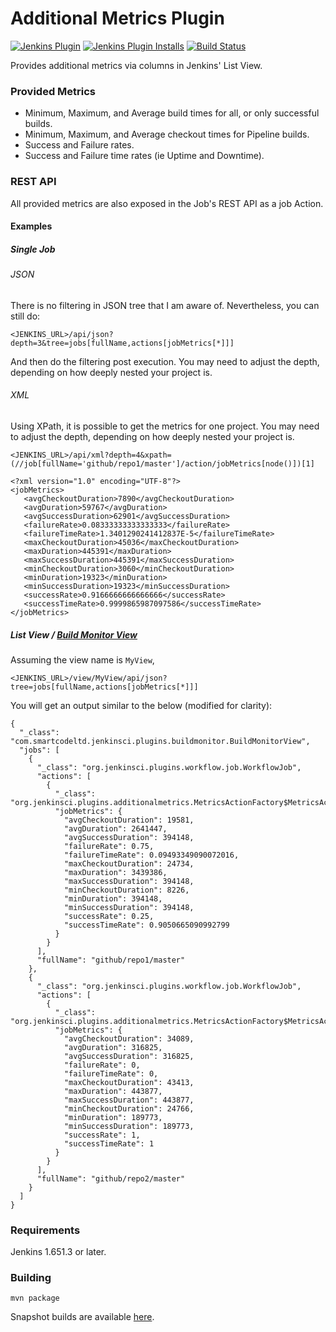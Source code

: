 Additional Metrics Plugin
=========================

[![Jenkins Plugin](https://img.shields.io/jenkins/plugin/v/additional-metrics.svg)](https://plugins.jenkins.io/additional-metrics)
[![Jenkins Plugin Installs](https://img.shields.io/jenkins/plugin/i/additional-metrics.svg?color=blue)](https://plugins.jenkins.io/additional-metrics)
[![Build Status](https://ci.jenkins.io/buildStatus/icon?job=Plugins/additional-metrics-plugin/master)](https://ci.jenkins.io/job/Plugins/job/additional-metrics-plugin/job/master/)

Provides additional metrics via columns in Jenkins' List View.

### Provided Metrics
- Minimum, Maximum, and Average build times for all, or only successful builds.
- Minimum, Maximum, and Average checkout times for Pipeline builds.
- Success and Failure rates.
- Success and Failure time rates (ie Uptime and Downtime).

### REST API
All provided metrics are also exposed in the Job's REST API as a job Action.

#### Examples

##### Single Job

###### JSON
There is no filtering in JSON tree that I am aware of. Nevertheless, you can still do:
```
<JENKINS_URL>/api/json?depth=3&tree=jobs[fullName,actions[jobMetrics[*]]]
```
And then do the filtering post execution. You may need to adjust the depth, depending on how deeply nested your project is.

###### XML
Using XPath, it is possible to get the metrics for one project. You may need to adjust the depth, depending on how deeply nested your project is.
```
<JENKINS_URL>/api/xml?depth=4&xpath=(//job[fullName='github/repo1/master']/action/jobMetrics[node()])[1]
```

```
<?xml version="1.0" encoding="UTF-8"?>
<jobMetrics>
   <avgCheckoutDuration>7890</avgCheckoutDuration>
   <avgDuration>59767</avgDuration>
   <avgSuccessDuration>62901</avgSuccessDuration>
   <failureRate>0.08333333333333333</failureRate>
   <failureTimeRate>1.3401290241412837E-5</failureTimeRate>
   <maxCheckoutDuration>45036</maxCheckoutDuration>
   <maxDuration>445391</maxDuration>
   <maxSuccessDuration>445391</maxSuccessDuration>
   <minCheckoutDuration>3060</minCheckoutDuration>
   <minDuration>19323</minDuration>
   <minSuccessDuration>19323</minSuccessDuration>
   <successRate>0.9166666666666666</successRate>
   <successTimeRate>0.9999865987097586</successTimeRate>
</jobMetrics>
```

##### List View / [Build Monitor View](https://plugins.jenkins.io/build-monitor-plugin)
Assuming the view name is `MyView`,
```
<JENKINS_URL>/view/MyView/api/json?tree=jobs[fullName,actions[jobMetrics[*]]]
```

You will get an output similar to the below (modified for clarity):

```
{
  "_class": "com.smartcodeltd.jenkinsci.plugins.buildmonitor.BuildMonitorView",
  "jobs": [
    {
      "_class": "org.jenkinsci.plugins.workflow.job.WorkflowJob",
      "actions": [
        {
          "_class": "org.jenkinsci.plugins.additionalmetrics.MetricsActionFactory$MetricsAction",
          "jobMetrics": {
            "avgCheckoutDuration": 19581,
            "avgDuration": 2641447,
            "avgSuccessDuration": 394148,
            "failureRate": 0.75,
            "failureTimeRate": 0.09493349090072016,
            "maxCheckoutDuration": 24734,
            "maxDuration": 3439386,
            "maxSuccessDuration": 394148,
            "minCheckoutDuration": 8226,
            "minDuration": 394148,
            "minSuccessDuration": 394148,
            "successRate": 0.25,
            "successTimeRate": 0.9050665090992799
          }
        }
      ],
      "fullName": "github/repo1/master"
    },
    {
      "_class": "org.jenkinsci.plugins.workflow.job.WorkflowJob",
      "actions": [
        {
          "_class": "org.jenkinsci.plugins.additionalmetrics.MetricsActionFactory$MetricsAction",
          "jobMetrics": {
            "avgCheckoutDuration": 34089,
            "avgDuration": 316825,
            "avgSuccessDuration": 316825,
            "failureRate": 0,
            "failureTimeRate": 0,
            "maxCheckoutDuration": 43413,
            "maxDuration": 443877,
            "maxSuccessDuration": 443877,
            "minCheckoutDuration": 24766,
            "minDuration": 189773,
            "minSuccessDuration": 189773,
            "successRate": 1,
            "successTimeRate": 1
          }
        }
      ],
      "fullName": "github/repo2/master"
    }
  ]
}
```

### Requirements
Jenkins 1.651.3 or later.

### Building
```
mvn package
```

Snapshot builds are available [here](https://ci.jenkins.io/blue/organizations/jenkins/Plugins%2Fadditional-metrics-plugin/branches/).